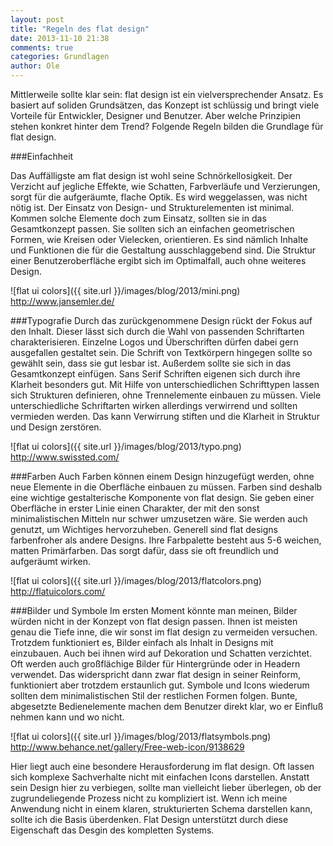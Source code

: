 ```yaml
---
layout: post
title: "Regeln des flat design"
date: 2013-11-10 21:38
comments: true
categories: Grundlagen
author: Ole
---
```


Mittlerweile sollte klar sein: flat design ist ein vielversprechender Ansatz.
Es basiert auf soliden Grundsätzen, das Konzept ist schlüssig und bringt viele Vorteile für Entwickler, Designer und Benutzer.
Aber welche Prinzipien stehen konkret hinter dem Trend?
Folgende Regeln bilden die Grundlage für flat design.

<!--more-->

###Einfachheit

Das Auffälligste am flat design ist wohl seine Schnörkellosigkeit.
Der Verzicht auf jegliche Effekte, wie Schatten, Farbverläufe und Verzierungen, sorgt für die aufgeräumte, flache Optik.
Es wird weggelassen, was nicht nötig ist. Der Einsatz von Design- und Strukturelementen ist minimal.
Kommen solche Elemente doch zum Einsatz, sollten sie in das Gesamtkonzept passen.
Sie sollten sich an einfachen geometrischen Formen, wie Kreisen oder Vielecken, orientieren. 
Es sind nämlich Inhalte und Funktionen die für die Gestaltung ausschlaggebend sind.
Die Struktur einer Benutzeroberfläche ergibt sich im Optimalfall, auch ohne weiteres Design.

![flat ui colors]({{ site.url }}/images/blog/2013/mini.png)
http://www.jansemler.de/

###Typografie
Durch das zurückgenommene Design rückt der Fokus auf den Inhalt.
Dieser lässt sich durch die Wahl von passenden Schriftarten charakterisieren.
Einzelne Logos und Überschriften dürfen dabei gern ausgefallen gestaltet sein.
Die Schrift von Textkörpern hingegen sollte so gewählt sein, dass sie gut lesbar ist.
Außerdem sollte sie sich in das Gesamtkonzept einfügen.
Sans Serif Schriften eigenen sich durch ihre Klarheit besonders gut.
Mit Hilfe von unterschiedlichen Schrifttypen lassen sich Strukturen definieren, ohne Trennelemente einbauen zu müssen.
Viele unterschiedliche Schriftarten wirken allerdings verwirrend und sollten vermieden werden.
Das kann Verwirrung stiften und die Klarheit in Struktur und Design zerstören. 

![flat ui colors]({{ site.url }}/images/blog/2013/typo.png)
http://www.swissted.com/

###Farben
Auch Farben können einem Design hinzugefügt werden, ohne neue Elemente in die Oberfläche einbauen zu müssen.
Farben sind deshalb eine wichtige gestalterische Komponente von flat design.
Sie geben einer Oberfläche in erster Linie einen Charakter, der mit den sonst minimalistischen Mitteln nur schwer umzusetzen wäre.
Sie werden auch genutzt, um Wichtiges hervorzuheben. Generell sind flat designs farbenfroher als andere Designs.
Ihre Farbpalette besteht aus 5-6 weichen, matten Primärfarben.
Das sorgt dafür, dass sie oft freundlich und aufgeräumt wirken.

![flat ui colors]({{ site.url }}/images/blog/2013/flatcolors.png)
http://flatuicolors.com/

###Bilder und Symbole
Im ersten Moment könnte man meinen, Bilder würden nicht in der Konzept von flat design passen.
Ihnen ist meisten genau die Tiefe inne, die wir sonst im flat design zu vermeiden versuchen.
Trotzdem funktioniert es, Bilder einfach als Inhalt in Designs mit einzubauen.
Auch bei ihnen wird auf Dekoration und Schatten verzichtet.
Oft werden auch großflächige Bilder für Hintergründe oder in Headern verwendet.
Das widerspricht dann zwar flat design in seiner Reinform, funktioniert aber trotzdem erstaunlich gut.
Symbole und Icons wiederum sollten dem minimalistischen Stil der restlichen Formen folgen.
Bunte, abgesetzte Bedienelemente machen dem Benutzer direkt klar, wo er Einfluß nehmen kann und wo nicht.

![flat ui colors]({{ site.url }}/images/blog/2013/flatsymbols.png)
http://www.behance.net/gallery/Free-web-icon/9138629

Hier liegt auch eine besondere Herausforderung im flat design.
Oft lassen sich komplexe Sachverhalte nicht mit einfachen Icons darstellen.
Anstatt sein Design hier zu verbiegen, sollte man vielleicht lieber überlegen, ob der zugrundeliegende Prozess nicht zu kompliziert ist.
Wenn ich meine Anwendung nicht in einem klaren, strukturierten Schema darstellen kann, sollte ich die Basis überdenken.
Flat Design unterstützt durch diese Eigenschaft das Desgin des kompletten Systems.
